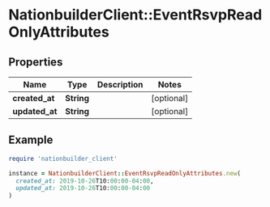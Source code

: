 # NationbuilderClient::EventRsvpReadOnlyAttributes

## Properties

| Name | Type | Description | Notes |
| ---- | ---- | ----------- | ----- |
| **created_at** | **String** |  | [optional] |
| **updated_at** | **String** |  | [optional] |

## Example

```ruby
require 'nationbuilder_client'

instance = NationbuilderClient::EventRsvpReadOnlyAttributes.new(
  created_at: 2019-10-26T10:00:00-04:00,
  updated_at: 2019-10-26T10:00:00-04:00
)
```

